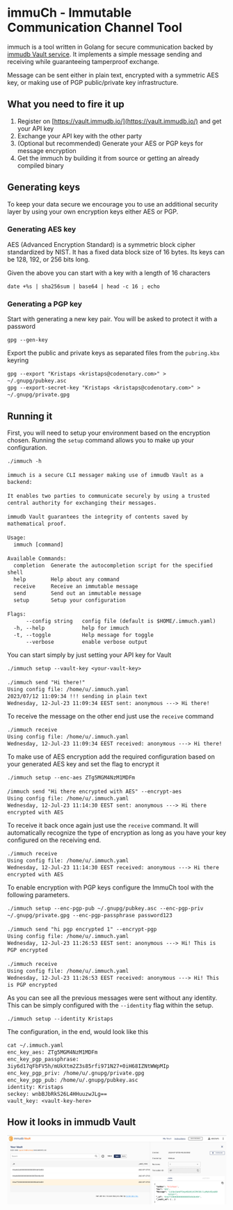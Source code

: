 # immuCh - Immutable Communication Channel Tool

immuch is a tool written in Golang for secure communication backed by [immudb Vault service](https://vault.immudb.io/). It implements a simple message sending and receiving while guaranteeing tamperproof exchange.

Message can be sent either in plain text, encrypted with a symmetric AES key, or making use of PGP public/private key infrastructure.

## What you need to fire it up
1. Register on [https://vault.immudb.io/](https://vault.immudb.io/) and get your API key
2. Exchange your API key with the other party
3. (Optional but recommended) Generate your AES or PGP keys for message encryption
4. Get the immuch by building it from source or getting an already compiled binary

## Generating keys
To keep your data secure we encourage you to use an additional security layer by using your own encryption keys either AES or PGP.

### Generating AES key
AES (Advanced Encryption Standard) is a symmetric block cipher standardized by NIST. It has a fixed data block size of 16 bytes. Its keys can be 128, 192, or 256 bits long.

Given the above you can start with a key with a length of 16 characters
```
date +%s | sha256sum | base64 | head -c 16 ; echo
```

### Generating a PGP key
Start with generating a new key pair. You will be asked to protect it with a password
```
gpg --gen-key
```

Export the public and private keys as separated files from the `pubring.kbx` keyring
```
gpg --export "Kristaps <kristaps@codenotary.com>" > ~/.gnupg/pubkey.asc
gpg --export-secret-key "Kristaps <kristaps@codenotary.com>" > ~/.gnupg/private.gpg
```
## Running it
First, you will need to setup your environment based on the encryption chosen. Running the `setup` command allows you to make up your configuration.

```
./immuch -h

immuch is a secure CLI messager making use of immudb Vault as a backend:

It enables two parties to communicate securely by using a trusted central authority for exchanging their messages.

immudb Vault guarantees the integrity of contents saved by mathematical proof.

Usage:
  immuch [command]

Available Commands:
  completion  Generate the autocompletion script for the specified shell
  help        Help about any command
  receive     Receive an immutable message
  send        Send out an immutable message
  setup       Setup your configuration

Flags:
      --config string   config file (default is $HOME/.immuch.yaml)
  -h, --help            help for immuch
  -t, --toggle          Help message for toggle
      --verbose         enable verbose output
```

You can start simply by just setting your API key for Vault
```
./immuch setup --vault-key <your-vault-key>

./immuch send "Hi there!"
Using config file: /home/u/.immuch.yaml
2023/07/12 11:09:34 !!! sending in plain text
Wednesday, 12-Jul-23 11:09:34 EEST sent: anonymous ---> Hi there!
```

To receive the message on the other end just use the `receive` command
```
./immuch receive
Using config file: /home/u/.immuch.yaml
Wednesday, 12-Jul-23 11:09:34 EEST received: anonymous ---> Hi there!

```

To make use of AES encryption add the required configuration based on your generated AES key and set the flag to encrypt it
```
./immuch setup --enc-aes ZTg5MGM4NzM1MDFm

/immuch send "Hi there encrypted with AES" --encrypt-aes
Using config file: /home/u/.immuch.yaml
Wednesday, 12-Jul-23 11:14:30 EEST sent: anonymous ---> Hi there encrypted with AES
```

To receive it back once again just use the `receive` command. It will automatically recognize the type of encryption as long as you have your key configured on the receiving end.
```
./immuch receive
Using config file: /home/u/.immuch.yaml
Wednesday, 12-Jul-23 11:14:30 EEST received: anonymous ---> Hi there encrypted with AES
```

To enable encryption with PGP keys configure the ImmuCh tool with the following parameters.
```
./immuch setup --enc-pgp-pub ~/.gnupg/pubkey.asc --enc-pgp-priv ~/.gnupg/private.gpg --enc-pgp-passphrase password123

./immuch send "hi pgp encrypted 1" --encrypt-pgp
Using config file: /home/u/.immuch.yaml
Wednesday, 12-Jul-23 11:26:53 EEST sent: anonymous ---> Hi! This is PGP encrypted

./immuch receive
Using config file: /home/u/.immuch.yaml
Wednesday, 12-Jul-23 11:26:53 EEST received: anonymous ---> Hi! This is PGP encrypted
```

As you can see all the previous messages were sent without any identity. This can be simply configured with the `--identity` flag within the setup.
```
./immuch setup --identity Kristaps
```

The configuration, in the end, would look like this
```
cat ~/.immuch.yaml
enc_key_aes: ZTg5MGM4NzM1MDFm
enc_key_pgp_passphrase: 3iy6d17qFbFV5h/mUkXtm2Z3s85rfi971N27+0iH68IZNtWWpMIp
enc_key_pgp_priv: /home/u/.gnupg/private.gpg
enc_key_pgp_pub: /home/u/.gnupg/pubkey.asc
identity: Kristaps
seckey: wnbBJbRkS26L4HHuuzwJLg==
vault_key: <vault-key-here>
```

## How it looks in immudb Vault

![immuch](img/ui_data_struct.png)
